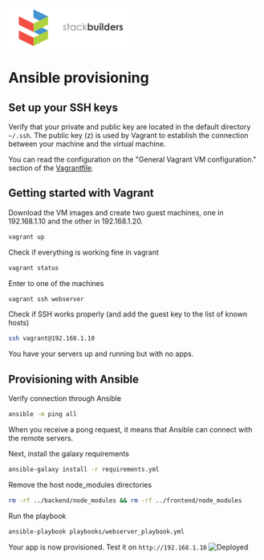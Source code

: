![Stack Builders](https://github.com/stackbuilders/nano-chat/raw/master/sb.png)

# Ansible provisioning

## Set up your SSH keys

Verify that your private and public key are located in the default directory `~/.ssh`.
The public key (z) is used by Vagrant to establish the connection between your machine and the virtual machine.

You can read the configuration on the "General Vagrant VM configuration." section of the [Vagrantfile](Vagrantfile).

## Getting started with Vagrant


Download the VM images and create two guest machines, one in 192.168.1.10 and the other in 192.168.1.20.

```bash
vagrant up
```

Check if everything is working fine in vagrant

```bash
vagrant status
```

Enter to one of the machines

```bash
vagrant ssh webserver
```

Check if SSH works properly (and add the guest key to the list of known hosts)

```bash
ssh vagrant@192.168.1.10
```

You have your servers up and running but with no apps.

## Provisioning with Ansible

Verify connection through Ansible

```bash
ansible -m ping all
```

When you receive a pong request, it means that Ansible can connect with the remote servers.

Next, install the galaxy requirements

```bash
ansible-galaxy install -r requirements.yml
```

Remove the host node_modules directories

```bash
rm -rf ../backend/node_modules && rm -rf ../frontend/node_modules
```

Run the playbook

```bash
ansible-playbook playbooks/webserver_playbook.yml
```

Your app is now provisioned. Test it on `http://192.168.1.10`
![Deployed](meme.gif)
